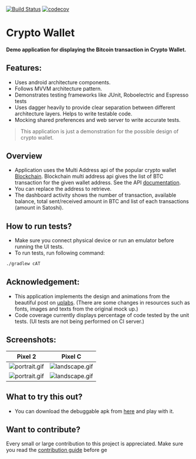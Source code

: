 [![Build Status](https://travis-ci.com/kevalpatel2106/crypto-wallet.svg?branch=master)](https://travis-ci.com/kevalpatel2106/crypto-wallet) [![codecov](https://codecov.io/gh/kevalpatel2106/crypto-wallet/branch/master/graph/badge.svg)](https://codecov.io/gh/kevalpatel2106/crypto-wallet)

# Crypto Wallet

#### Demo application for displaying the Bitcoin transaction in Crypto Wallet.

## Features:
- Uses android architecture components.
- Follows MVVM architecture pattern.
- Demonstrates testing frameworks like JUnit, Roboelectric and Espresso tests
- Uses dagger heavily to provide clear separation between different architecture layers. Helps to write testable code.
- Mocking shared preferences and web server to write accurate tests.

> This application is just a demonstration for the possible design of crypto wallet.

## Overview 

- Application uses the Multi Address api of the popular crypto wallet [Blockchain](https://www.blockchain.com). Blockchain multi address api gives the list of BTC transaction for the given wallet address. See the API [documentation](https://www.blockchain.com/api/blockchain_api).
- You can replace the address to retrieve.
- The dashboard activity shows the number of transaction, available balance, total sent/received amount in BTC and list of each transactions (amount in Satoshi).

## How to run tests?
- Make sure you connect physical device or run an emulator before running the UI tests.
- To run tests, run following command:
```bash
./gradlew cAT
```

## Acknowledgement:
- This application implements the design and animations from the beautiful post on [uplabs](https://www.uplabs.com/posts/restaurant-app-for-android). (There are some changes in resources such as fonts, images and texts from the original mock up.)
- Code coverage currently displays percentage of code tested by the unit tests. (UI tests are not being performed on CI server.)

## Screenshots:

| Pixel 2 | Pixel C |
|:---:|:---:|
|![portrait.gif](/.github/phone_portrait.png)|![landscape.gif](/.github/tab_portrait.png)|
|![portrait.gif](/.github/phone_landscape.png)|![landscape.gif](/.github/tab_landscape.png)|


## What to try this out?
- You can download the debuggable apk from [here](https://github.com/kevalpatel2106/PastryShop/releases) and play with it.


## Want to contribute?
Every small or large contribution to this project is appreciated. Make sure you read the [contribution guide](/.github/CONTRIBUTING.md) before ge